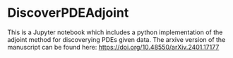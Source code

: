 # DiscoverPDEAdjoint

This is a Jupyter notebook which includes a python implementation of the adjoint method for discoverying PDEs given data. The arxive version of the manuscript can be found here:
https://doi.org/10.48550/arXiv.2401.17177
